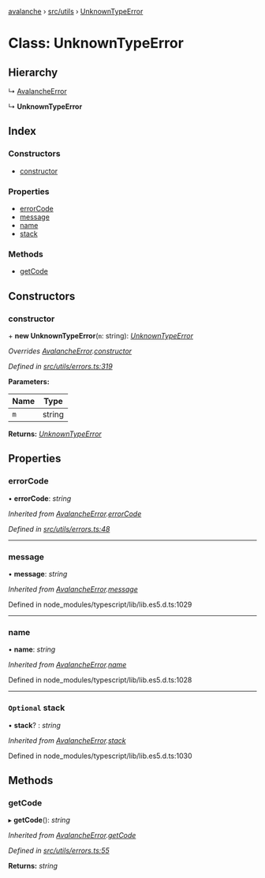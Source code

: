 [avalanche](../README.md) › [src/utils](../modules/src_utils.md) › [UnknownTypeError](src_utils.unknowntypeerror.md)

# Class: UnknownTypeError

## Hierarchy

  ↳ [AvalancheError](src_utils.avalancheerror.md)

  ↳ **UnknownTypeError**

## Index

### Constructors

* [constructor](src_utils.unknowntypeerror.md#constructor)

### Properties

* [errorCode](src_utils.unknowntypeerror.md#errorcode)
* [message](src_utils.unknowntypeerror.md#message)
* [name](src_utils.unknowntypeerror.md#name)
* [stack](src_utils.unknowntypeerror.md#optional-stack)

### Methods

* [getCode](src_utils.unknowntypeerror.md#getcode)

## Constructors

###  constructor

\+ **new UnknownTypeError**(`m`: string): *[UnknownTypeError](src_utils.unknowntypeerror.md)*

*Overrides [AvalancheError](src_utils.avalancheerror.md).[constructor](src_utils.avalancheerror.md#constructor)*

*Defined in [src/utils/errors.ts:319](https://github.com/ava-labs/avalanchejs/blob/8033096/src/utils/errors.ts#L319)*

**Parameters:**

Name | Type |
------ | ------ |
`m` | string |

**Returns:** *[UnknownTypeError](src_utils.unknowntypeerror.md)*

## Properties

###  errorCode

• **errorCode**: *string*

*Inherited from [AvalancheError](src_utils.avalancheerror.md).[errorCode](src_utils.avalancheerror.md#errorcode)*

*Defined in [src/utils/errors.ts:48](https://github.com/ava-labs/avalanchejs/blob/8033096/src/utils/errors.ts#L48)*

___

###  message

• **message**: *string*

*Inherited from [AvalancheError](src_utils.avalancheerror.md).[message](src_utils.avalancheerror.md#message)*

Defined in node_modules/typescript/lib/lib.es5.d.ts:1029

___

###  name

• **name**: *string*

*Inherited from [AvalancheError](src_utils.avalancheerror.md).[name](src_utils.avalancheerror.md#name)*

Defined in node_modules/typescript/lib/lib.es5.d.ts:1028

___

### `Optional` stack

• **stack**? : *string*

*Inherited from [AvalancheError](src_utils.avalancheerror.md).[stack](src_utils.avalancheerror.md#optional-stack)*

Defined in node_modules/typescript/lib/lib.es5.d.ts:1030

## Methods

###  getCode

▸ **getCode**(): *string*

*Inherited from [AvalancheError](src_utils.avalancheerror.md).[getCode](src_utils.avalancheerror.md#getcode)*

*Defined in [src/utils/errors.ts:55](https://github.com/ava-labs/avalanchejs/blob/8033096/src/utils/errors.ts#L55)*

**Returns:** *string*
